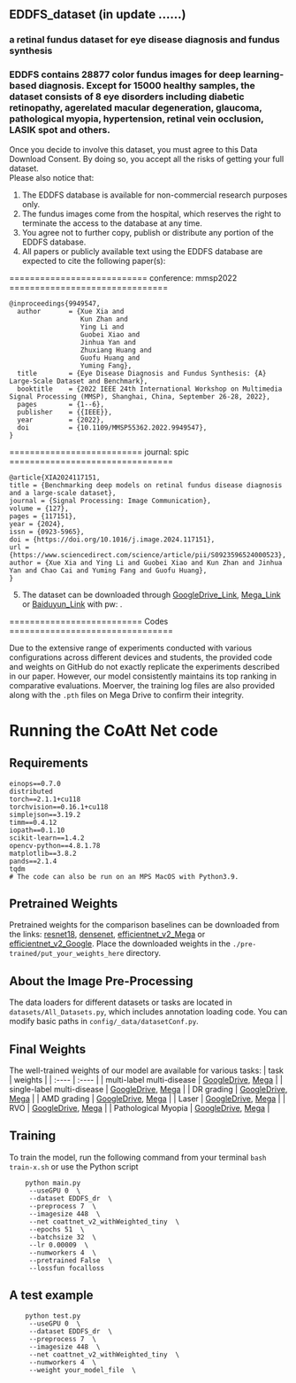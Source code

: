 ## EDDFS_dataset (in update ......)
### a retinal fundus dataset for eye disease diagnosis and fundus synthesis  
### EDDFS contains 28877 color fundus images for deep learning-based diagnosis. Except for 15000 healthy samples, the dataset consists of 8 eye disorders including diabetic retinopathy, agerelated macular degeneration, glaucoma, pathological myopia, hypertension, retinal vein occlusion, LASIK spot and others. 

Once you decide to involve this dataset, you must agree to this Data Download Consent. By doing so, you accept all the risks of getting your full dataset.  
Please also notice that:  
1. The EDDFS database is available for non-commercial research purposes only.   
2. The fundus images come from the hospital, which reserves the right to terminate the access to the database at any time.  
3. You agree not to further copy, publish or distribute any portion of the EDDFS database.  
4. All papers or publicly available text using the EDDFS database are expected to cite the following paper(s):   

=========================== conference: mmsp2022 ===============================
```
@inproceedings{9949547,  
  author       = {Xue Xia and  
                  Kun Zhan and  
                  Ying Li and  
                  Guobei Xiao and  
                  Jinhua Yan and  
                  Zhuxiang Huang and  
                  Guofu Huang and  
                  Yuming Fang},  
  title        = {Eye Disease Diagnosis and Fundus Synthesis: {A} Large-Scale Dataset and Benchmark},  
  booktitle    = {2022 IEEE 24th International Workshop on Multimedia Signal Processing (MMSP), Shanghai, China, September 26-28, 2022},
  pages        = {1--6},  
  publisher    = {{IEEE}},  
  year         = {2022},  
  doi          = {10.1109/MMSP55362.2022.9949547},  
}  
```
========================== journal: spic ================================

<!--The updated network is published online with the trained model available on mega drive : [multi-label_multi-disease](https://mega.nz/folder/R8UWFALB#qWSSJB6ToQOT6XLEWOohLA), [single-label_multi-disease](https://mega.nz/folder/ZwlhjTCb#j2tIDQuAUMMhGawjTwiAZw) and [single-label_single-disease](https://mega.nz/folder/Aw1ikRIY#pjZ_znNf70IHfk3Tveb-bQ).
The above link contains ```.pth``` files trained on ResNet, ResNeXT, EfficientNet, DenseNet, Inception, DNN and ours (xxxx_parallelnet_v2_xxxx.pth).-->

```
@article{XIA2024117151,
title = {Benchmarking deep models on retinal fundus disease diagnosis and a large-scale dataset},
journal = {Signal Processing: Image Communication},
volume = {127},
pages = {117151},
year = {2024},
issn = {0923-5965},
doi = {https://doi.org/10.1016/j.image.2024.117151},
url = {https://www.sciencedirect.com/science/article/pii/S0923596524000523},
author = {Xue Xia and Ying Li and Guobei Xiao and Kun Zhan and Jinhua Yan and Chao Cai and Yuming Fang and Guofu Huang},
}
```


5. The dataset can be downloaded through [GoogleDrive_Link](https://drive.google.com/file/d/14haq2HifMv8rguGr8zUq8hM0TOblMzow/view?usp=drive_link), [Mega_Link](https://mega.nz/file/gkc0wYoC#6Cl-Pmx6y_jsT0wO-bDvOtcjMnmHzAryBuNXyQunGSY) or [Baiduyun_Link]() with pw: .


========================== Codes ================================

Due to the extensive range of experiments conducted with various configurations across different devices and students, the provided code and weights on GitHub do not exactly replicate the experiments described in our paper. However, our model consistently maintains its top ranking in comparative evaluations. Moerver, the training log files are also provided along with the ```.pth``` files on Mega Drive to confirm their integrity.

# Running the CoAtt Net code
## Requirements
```
einops==0.7.0
distributed
torch==2.1.1+cu118
torchvision==0.16.1+cu118
simplejson==3.19.2
timm==0.4.12
iopath==0.1.10
scikit-learn==1.4.2
opencv-python==4.8.1.78
matplotlib==3.8.2
pands==2.1.4
tqdm
# The code can also be run on an MPS MacOS with Python3.9.
```

## Pretrained Weights
Pretrained weights for the comparison baselines can be downloaded from the links: [resnet18](https://download.pytorch.org/models/resnet18-5c106cde.pth), [densenet](https://download.pytorch.org/models/densenet121-a639ec97.pth), [efficientnet_v2_Mega](https://mega.nz/folder/w10SQJoL#07gP-1FxQXEMRuZDS_4dLQ) or [efficientnet_v2_Google](https://drive.google.com/drive/folders/1FAKKjmmFV6kmgn5gl6PH8MMDd-kykcY5?usp=drive_link). Place the downloaded weights in the ```./pre-trained/put_your_weights_here``` directory.

## About the Image Pre-Processing
The data loaders for different datasets or tasks are located in ```datasets/All_Datasets.py```, which includes annotation loading code. You can modify basic paths in ```config/_data/datasetConf.py```.

## Final Weights
The well-trained weights of our model are available for various tasks:
|  task   | weights  | 
|  :----  | :----  |
| multi-label multi-disease  | [GoogleDrive](https://drive.google.com/drive/folders/1gMn3XW4r41KHvXWjUdluL8_S2yVJrcSP?usp=drive_link), [Mega](https://mega.nz/folder/R0kGVKqJ#Ni-vTsfCBq5UVowOsAS_xg) |
| single-label multi-disease  | [GoogleDrive](https://drive.google.com/drive/folders/1Yqf9NYFlzh34bsGHJbL9loVkqFfLhOd2?usp=drive_link), [Mega](https://mega.nz/folder/Igcz1BwY#DHMoZiVPyMvCsaf30BQvTw) |
| DR grading  | [GoogleDrive](https://drive.google.com/drive/folders/1zBND3aKJmJ1qagkZkufGeJOnljnP7nTH?usp=drive_link), [Mega](https://mega.nz/folder/gk1yFYBL#IbzsbWKs4sFCfjvDCveFrw) |
| AMD grading  | [GoogleDrive](https://drive.google.com/drive/folders/1MP6rVbfoJVNywtJ9L4rNBg_ZsgX6S4pW?usp=drive_link), [Mega](https://mega.nz/folder/BgNnXaIK#TWhoxQ5MqSxQaUDOchpJkA) |
| Laser  | [GoogleDrive](https://drive.google.com/drive/folders/1f0StXgZaXBRS1HyZ89walFtMcHu6cP09?usp=drive_link), [Mega](https://mega.nz/folder/M1VinLSa#ubKOtW3OgOYXw6r4R3h6yg)  |
| RVO  | [GoogleDrive](https://drive.google.com/drive/folders/15k58E2ZLWb3QHQKceej7BWXfXzZ25fod?usp=drive_link), [Mega](https://mega.nz/folder/89sjmRiQ#_3dXCtRoGRU-hML5tplPVQ) |
| Pathological Myopia | [GoogleDrive](https://drive.google.com/drive/folders/1GSwGm0o8GC-SvYcSscVGEE-JcxQbX3fp?usp=drive_link), [Mega](https://mega.nz/folder/4p1ijTxR#uRV9Pa98OqacDIchk05omg) |
<!--| Hypertension Retinopathy | [GoogleDrive](), [Mega]() |-->

<!--moreover, all comparison weights including ours are available [in Mega](https://mega.nz/folder/Jk1gRThZ#wxFjbVdZOql99UZWvZ2lcA)-->

## Training
To train the model, run the following command from your terminal
```bash train-x.sh```
or use the Python script
```
    python main.py
     --useGPU 0  \
     --dataset EDDFS_dr  \
     --preprocess 7  \
     --imagesize 448  \
     --net coattnet_v2_withWeighted_tiny  \
     --epochs 51  \
     --batchsize 32  \
     --lr 0.00009  \
     --numworkers 4  \
     --pretrained False  \
     --lossfun focalloss
```

## A test example
```
    python test.py
     --useGPU 0  \
     --dataset EDDFS_dr  \
     --preprocess 7  \
     --imagesize 448  \
     --net coattnet_v2_withWeighted_tiny  \
     --numworkers 4  \
     --weight your_model_file  \
```
